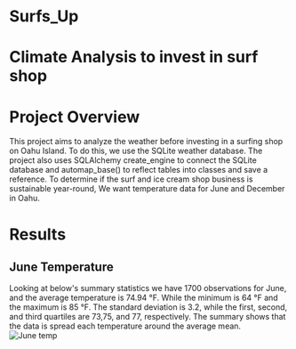 # Surfs_Up

# Climate Analysis to invest in surf shop

# Project Overview

This project aims to analyze the weather before investing in a surfing shop on Oahu Island. To do this, we use the SQLite weather database. The project also uses SQLAlchemy create_engine to connect the SQLite database and automap_base() to reflect tables into classes and save a reference. To determine if the surf and ice cream shop business is sustainable year-round, We want temperature data for June and December in Oahu.

# Results

## June Temperature
 Looking at below's summary statistics we have 1700 observations for June, and the average temperature is 74.94 °F. While the minimum is 64 °F and the maximum is 85 °F. The standard deviation is 3.2, while the first, second, and third quartiles are 73,75, and 77, respectively. The summary shows that the data is spread each temperature around the average mean.
![June temp](https://user-images.githubusercontent.com/105765150/184142985-2024ca20-9115-44ea-8d84-6efccc5cb313.png)
